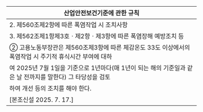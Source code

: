 | 산업안전보건기준에 관한 규칙 |
| --- |
| 2. 제560조제2항에 따른 폭염작업 시 조치사항 |
| 3. 제562조제1항제3호ㆍ제2항ㆍ제3항에 따른 폭염장해 예방조치 등 |
| ② 고용노동부장관은 제560조제3항에 따른 체감온도 33도 이상에서의 폭염작업 시 주기적 휴식시간 부여에 대하 |
| 여 2025년 7월 1일을 기준으로 1년마다(매 1년이 되는 해의 기준일과 같은 날 전까지를 말한다) 그 타당성을 검토 |
| 하여 개선 등의 조치를 해야 한다. |
| [본조신설 2025. 7. 17.] |